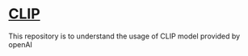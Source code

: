 # [CLIP](https://github.com/openai/CLIP)
This repository is to understand the usage of CLIP model provided by openAI

